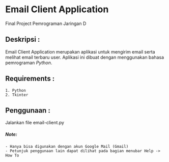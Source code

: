 Email Client Application
========================
Final Project Pemrograman Jaringan D

Deskripsi : 
-------------
Email Client Application merupakan aplikasi untuk mengirim email serta melihat email terbaru user. Aplikasi ini dibuat dengan menggunakan bahasa pemrograman *Python*.

Requirements : 
-------------
```
1. Python
2. Tkinter
```

Penggunaan : 
-------------
Jalankan file email-client.py

##### Note:
```
- Hanya bisa digunakan dengan akun Google Mail (Gmail)
- Petunjuk penggunaan lain dapat dilihat pada bagian menubar Help -> How To
```
